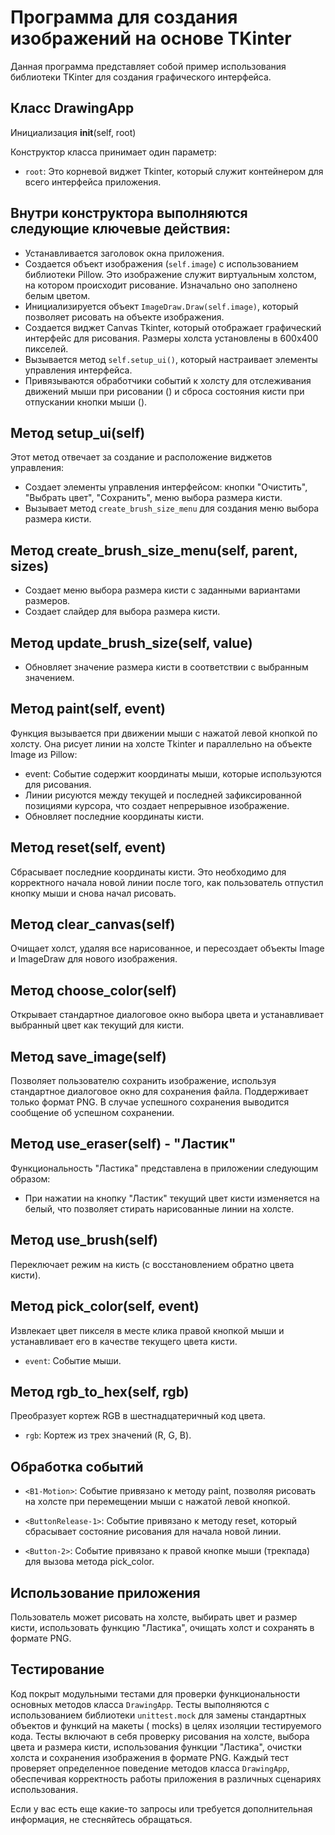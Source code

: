 # Программа для создания изображений на основе TKinter

Данная программа представляет собой пример использования библиотеки TKinter для создания графического интерфейса.

## Класс DrawingApp

Инициализация __init__(self, root)

Конструктор класса принимает один параметр:

- `root`: Это корневой виджет Tkinter, который служит контейнером для всего интерфейса приложения.

## Внутри конструктора выполняются следующие ключевые действия:

- Устанавливается заголовок окна приложения.
- Создается объект изображения (`self.image`) с использованием библиотеки Pillow. Это изображение служит виртуальным
  холстом, на котором происходит рисование. Изначально оно заполнено белым цветом.
- Инициализируется объект `ImageDraw.Draw(self.image)`, который позволяет рисовать на объекте изображения.
- Создается виджет Canvas Tkinter, который отображает графический интерфейс для рисования. Размеры холста установлены в
  600x400 пикселей.
- Вызывается метод `self.setup_ui()`, который настраивает элементы управления интерфейса.
- Привязываются обработчики событий к холсту для отслеживания движений мыши при рисовании () и сброса состояния кисти
  при отпускании кнопки мыши ().

## Метод setup_ui(self)

Этот метод отвечает за создание и расположение виджетов управления:

- Создает элементы управления интерфейсом: кнопки "Очистить", "Выбрать цвет", "Сохранить", меню выбора размера кисти.
- Вызывает метод `create_brush_size_menu` для создания меню выбора размера кисти.

## Метод create_brush_size_menu(self, parent, sizes)

- Создает меню выбора размера кисти с заданными вариантами размеров.
- Создает слайдер для выбора размера кисти.

## Метод update_brush_size(self, value)

- Обновляет значение размера кисти в соответствии с выбранным значением.

## Метод paint(self, event)

Функция вызывается при движении мыши с нажатой левой кнопкой по холсту. Она рисует линии на холсте Tkinter и параллельно
на объекте Image из Pillow:

- event: Событие содержит координаты мыши, которые используются для рисования.
- Линии рисуются между текущей и последней зафиксированной позициями курсора, что создает непрерывное изображение.
- Обновляет последние координаты кисти.

## Метод reset(self, event)

Сбрасывает последние координаты кисти.
Это необходимо для корректного начала новой линии после того, как пользователь отпустил кнопку мыши и снова начал
рисовать.

## Метод clear_canvas(self)

Очищает холст, удаляя все нарисованное, и пересоздает объекты Image и ImageDraw для нового изображения.

## Метод choose_color(self)

Открывает стандартное диалоговое окно выбора цвета и устанавливает выбранный цвет как текущий для кисти.

## Метод save_image(self)

Позволяет пользователю сохранить изображение, используя стандартное диалоговое окно для сохранения файла.
Поддерживает только формат PNG. В случае успешного сохранения выводится сообщение об успешном сохранении.

## Метод use_eraser(self) - "Ластик"

Функциональность "Ластика" представлена в приложении следующим образом:

- При нажатии на кнопку "Ластик" текущий цвет кисти изменяется на белый, что позволяет стирать нарисованные линии на
  холсте.

## Метод use_brush(self) 
Переключает режим на кисть (с восстановлением обратно цвета кисти).


## Метод pick_color(self, event)

Извлекает цвет пикселя в месте клика правой кнопкой мыши и устанавливает его в качестве текущего цвета кисти.

- `event`: Событие мыши.


## Метод rgb_to_hex(self, rgb)

Преобразует кортеж RGB в шестнадцатеричный код цвета.

- `rgb`: Кортеж из трех значений (R, G, B).



## Обработка событий

- `<B1-Motion>`: Событие привязано к методу paint, позволяя рисовать на холсте при перемещении мыши с нажатой левой
  кнопкой.

- `<ButtonRelease-1>`: Событие привязано к методу reset, который сбрасывает состояние рисования для начала новой линии.

- `<Button-2>`: Событие привязано к правой кнопке мыши (трекпада) для вызова метода pick_color.

## Использование приложения

Пользователь может рисовать на холсте, выбирать цвет и размер кисти, использовать функцию "Ластика", очищать холст и
сохранять в формате PNG.

## Тестирование

Код покрыт модульными тестами для проверки функциональности основных методов класса `DrawingApp`.
Тесты выполняются с использованием библиотеки `unittest.mock` для замены стандартных объектов и функций на макеты (
mocks) в целях изоляции тестируемого кода.
Тесты включают в себя проверку рисования на холсте, выбора цвета и размера кисти, использования функции "Ластика",
очистки холста и сохранения изображения в формате PNG.
Каждый тест проверяет определенное поведение методов класса `DrawingApp`, обеспечивая корректность работы приложения в
различных сценариях использования.

Если у вас есть еще какие-то запросы или требуется дополнительная информация, не стесняйтесь обращаться.
